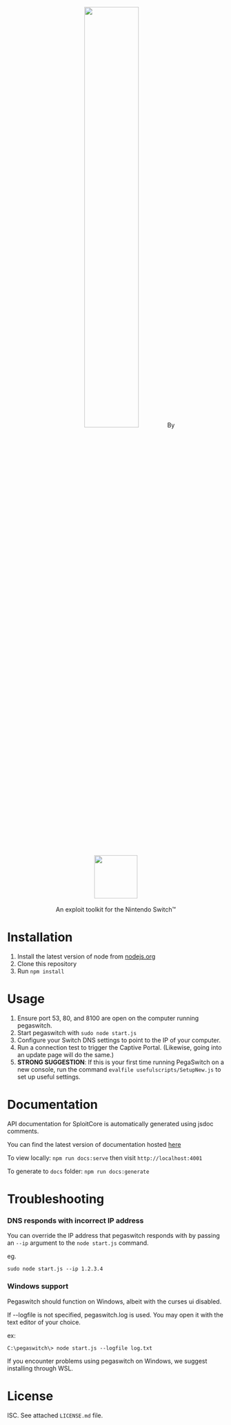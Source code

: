 <p align="center">
  <img style="width: 50%" src="https://i.imgur.com/bHjfC0Q.png">
  By
  <br/>
  <br/>
  <img style="width: 100px" src="https://i.imgur.com/w2u26sA.png">
  <br/>
  <br/>
  An exploit toolkit for the Nintendo Switch™
</p>

Installation
============

1. Install the latest version of node from [nodejs.org](https://nodejs.org)
2. Clone this repository
3. Run `npm install`

Usage
=====

1. Ensure port 53, 80, and 8100 are open on the computer running pegaswitch.
2. Start pegaswitch with `sudo node start.js`
3. Configure your Switch DNS settings to point to the IP of your computer.
4. Run a connection test to trigger the Captive Portal. (Likewise, going into an update page will do the same.)
5. **STRONG SUGGESTION**: If this is your first time running PegaSwitch on a new console, run the command `evalfile usefulscripts/SetupNew.js` to set up useful settings.

Documentation
=============

API documentation for SploitCore is automatically generated using jsdoc comments.

You can find the latest version of documentation hosted [here](https://reswitched.github.io/pegaswitch/)

To view locally: `npm run docs:serve` then visit `http://localhost:4001`

To generate to `docs` folder: `npm run docs:generate`

Troubleshooting
===============

### DNS responds with incorrect IP address

You can override the IP address that pegaswitch responds with by passing an `--ip` argument to the `node start.js` command.

eg.
```
sudo node start.js --ip 1.2.3.4
```

### Windows support

Pegaswitch should function on Windows, albeit with the curses ui disabled.

If --logfile is not specified, pegaswitch.log is used. You may open it with the text editor of your choice.

ex:
```
C:\pegaswitch\> node start.js --logfile log.txt
```

If you encounter problems using pegaswitch on Windows, we suggest installing through WSL.

License
=======

ISC. See attached `LICENSE.md` file.
